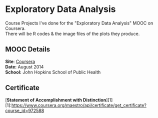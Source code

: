 # Exploratory Data Analysis

Course Projects I've done for the "Exploratory Data Analysis" MOOC on Coursera.  
There will be R codes & the image files of the plots they produce.  

## MOOC Details
__Site__: [Coursera](https://www.coursera.org/course/exdata)   
__Date:__ August 2014  
__School:__ John Hopkins School of Public Health  

## Certificate
[__Statement of Accomplishment with Distinction__][1]  
[1]:https://www.coursera.org/maestro/api/certificate/get_certificate?course_id=972588